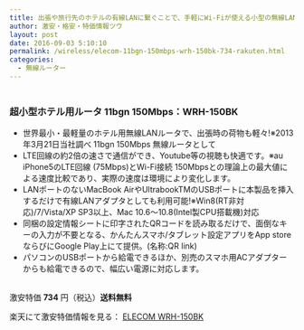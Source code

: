 ```yaml
---
title: 出張や旅行先のホテルの有線LANに繋ぐことで、手軽にWi-Fiが使える小型の無線LANルータ 超小型ホテル用ルータ 11bgn 150Mbps：WRH-150BK アウトレット特価734円！送料無料！
author: 激安・格安・特価情報ツウ
layout: post
date: 2016-09-03 5:10:10
permalink: /wireless/elecom-11bgn-150mbps-wrh-150bk-734-rakuten.html
categories:
  - 無線ルーター
---
```


<div class="img-bg2 img_L">
<a href="http://hb.afl.rakuten.co.jp/hgc/03dad0a3.8366a82c.03dad0a4.f334497d/?pc=http%3A%2F%2Fitem.rakuten.co.jp%2Felecom%2F4953103667631&m=http%3A%2F%2Fm.rakuten.co.jp%2Felecom%2Fi%2F10024400%2F&scid=af_item_img&link_type=pict&ut=eyJwYWdlIjoiaXRlbSIsInR5cGUiOiJwaWN0Iiwic2l6ZSI6IjI0MHgyNDAiLCJuYW0iOjEsIm5hbXAiOiJkb3duIiwiY29tIjoxLCJjb21wIjoiZG93biIsInByaWNlIjoxLCJib3IiOjEsImNvbCI6MCwidGFyIjoxfQ%3D%3D" target="_blank" style="word-wrap:break-word;"  ><img src="http://hbb.afl.rakuten.co.jp/hgb/03dad0a3.8366a82c.03dad0a4.f334497d/?me_id=1193217&item_id=10024400&m=https%3A%2F%2Fthumbnail.image.rakuten.co.jp%2F%400_mall%2Felecom%2Fcabinet%2Fs720_02%2Fwrh-150bk_03.jpg%3F_ex%3D80x80&pc=https%3A%2F%2Fthumbnail.image.rakuten.co.jp%2F%400_mall%2Felecom%2Fcabinet%2Fs720_02%2Fwrh-150bk_03.jpg%3F_ex%3D240x240&s=240x240&t=pict" border="0" style="margin:2px" alt="" title=""></a>
</div>

### 超小型ホテル用ルータ 11bgn 150Mbps：WRH-150BK
<!--more-->

* 世界最小・最軽量のホテル用無線LANルータで、出張時の荷物も軽々!※2013年3月21日当社調べ 11bgn 150Mbps 無線ルータとして
* LTE回線の約2倍の速さで通信ができ、Youtube等の視聴も快適です。※au iPhone5のLTE回線 (75Mbps)とWi-Fi接続 150Mbpsとの理論上の最大値による速度比較であり、実際の速度は環境により変化します。
* LANポートのないMacBook AirやUltrabookTMのUSBポートに本製品を挿入するだけで有線LANアダプタとしても利用可能!※Win8(RT非対応)/7/Vista/XP SP3以上、Mac 10.6～10.8(Intel製CPU搭載機)対応
* 同梱の設定情報シートに印字されたQRコードを読み取るだけで、面倒なキーの入力が不要となる、かんたんスマホ/タブレット設定アプリをApp storeならびにGoogle Play上にて提供。(名称:QR link)
* パソコンのUSBポートから給電できるほか、別売のスマホ用ACアダプターからも給電できるので、幅広い電源に対応します。

<br clear="all" />激安特価 <span class="tokka-price"><strong>734</strong></span> 円（税込）**送料無料**

楽天にて激安特価情報を見る： <span class="fs150p"><a href="http://hb.afl.rakuten.co.jp/hgc/03dad0a3.8366a82c.03dad0a4.f334497d/?pc=http%3A%2F%2Fitem.rakuten.co.jp%2Felecom%2F4953103667631&m=http%3A%2F%2Fm.rakuten.co.jp%2Felecom%2Fi%2F10024400%2F&scid=af_item_img&link_type=pict&ut=eyJwYWdlIjoiaXRlbSIsInR5cGUiOiJwaWN0Iiwic2l6ZSI6IjI0MHgyNDAiLCJuYW0iOjEsIm5hbXAiOiJkb3duIiwiY29tIjoxLCJjb21wIjoiZG93biIsInByaWNlIjoxLCJib3IiOjEsImNvbCI6MCwidGFyIjoxfQ%3D%3D" target="_blank">ELECOM WRH-150BK</a></span>
